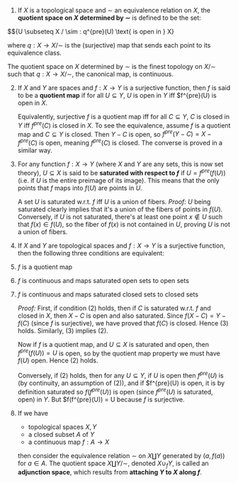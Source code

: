 1. If $X$ is a topological space and $\sim$ an equivalence relation on $X$, the **quotient space on $X$ determined by $\sim$** is defined to be the  set:

$$\{U \subseteq X / \sim : q^{pre}(U) \text{ is open in } X\}

where $q: X \to X / \sim$ is the (surjective) map that sends each point to its equivalence class.

The quotient space on $X$ determined by $\sim$ is the finest topology on $X/\sim$ such that $q: X \to X / \sim$, the canonical map, is continuous.

2. If $X$ and $Y$ are spaces and $f: X \to Y$ is a surjective function, then $f$ is said to be a **quotient map** if for all $U \subseteq Y$, $U$ is open in $Y$ iff $f^{pre}(U) is open in $X$.

    Equivalently, surjective $f$ is a quotient map iff for all $C \subseteq Y$, $C$ is closed in $Y$ iff $f^{pre}(C)$ is closed in $X$. To see the equivalence, assume $f$ is a quotient map and $C \subseteq Y$ is closed. Then $Y-C$ is open, so $f^{pre}(Y-C) = X - f^{pre}(C)$ is open, meaning $f^{pre}(C)$ is closed. The converse is proved in a similar way.

3. For any function $f: X \to Y$ (where $X$ and $Y$ are any sets, this is now set theory), $U \subseteq X$ is said to be **saturated with respect to $f$** if $U = f^{pre}(f(U))$ (i.e. if $U$ is the entire preimage of its image). This means that the only points that $f$ maps into $f(U)$ are points in $U$.

    A set $U$ is saturated w.r.t. $f$ iff $U$ is a union of fibers. *Proof:* $U$ being saturated clearly implies that it's a union of the fibers of points in $f(U)$. Conversely, if $U$ is not saturated, there's at least one point $x \notin U$ such that $f(x) \in f(U)$, so the fiber of $f(x)$ is not contained in $U$, proving $U$ is not a union of fibers.

4. If $X$ and $Y$ are topological spaces and $f: X \to Y$ is a surjective function, then the following three conditions are equivalent:

 1. $f$ is a quotient map
 2. $f$ is continuous and maps saturated open sets to open sets
 3. $f$ is continuous and maps saturated closed sets to closed sets

    *Proof:* First, if condition (2) holds, then if $C$ is saturated w.r.t. $f$ and closed in $X$, then $X - C$ is open and also saturated. Since $f(X - C) = Y - f(C)$ (since $f$ is surjective), we have proved that $f(C)$ is closed. Hence (3) holds. Similarly, (3) implies (2).

    Now if $f$ is a quotient map, and $U \subseteq X$ is saturated and open, then $f^{pre}(f(U)) = U$ is open, so by the quotient map property we must have $f(U)$ open. Hence (2) holds.

    Conversely, if (2) holds, then for any $U \subseteq Y$, if $U$ is open then $f^{pre}(U)$ is (by continuity, an assumption of (2)), and if $f^{pre}(U) is open, it is by definition saturated so $f(f^{pre}(U))$ is open (since $f^{pre}(U)$ is saturated, open) in $Y$. But $f(f^{pre}(U)) = U because $f$ is surjective.


5. If we have

     - topological spaces $X, Y$
     - a closed subset $A$ of $Y$
     - a continuous map $f: A \to X$

    then consider the equivalence relation $\sim$ on $X \coprod Y$ generated by $(a, f(a))$ for $a \in A$. The quotient space $X \coprod Y / \sim$, denoted $X \cup_f Y$, is called an **adjunction space**, which results from **attaching $Y$ to $X$ along $f$**.
